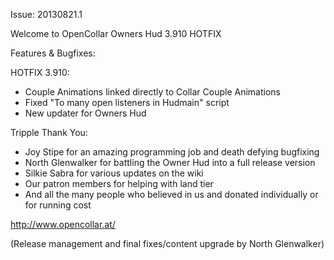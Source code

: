 Issue: 20130821.1

Welcome to OpenCollar Owners Hud 3.910 HOTFIX

Features & Bugfixes:


HOTFIX 3.910:

- Couple Animations linked directly to Collar Couple Animations
- Fixed "To many open listeners in Hudmain" script
- New updater for Owners Hud

Tripple Thank You:

- Joy Stipe for an amazing programming job and death defying bugfixing
- North Glenwalker for battling the Owner Hud into a full release version
- Silkie Sabra for various updates on the wiki
- Our patron members for helping with land tier
- And all the many people who believed in us and donated individually or for running cost

http://www.opencollar.at/

(Release management and final fixes/content upgrade by North Glenwalker)
